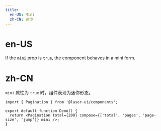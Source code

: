```yaml
---
title:
  en-US: Mini
  zh-CN: 迷你
---
```


# en-US

If the `mini` prop is `true`, the component behaves in a mini form.

# zh-CN

`mini` 属性为 `true` 时，组件表现为迷你形态。

```tsx
import { Pagination } from '@laser-ui/components';

export default function Demo() {
  return <Pagination total={200} compose={['total', 'pages', 'page-size', 'jump']} mini />;
}
```
